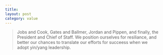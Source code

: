 ```yaml
---
title:
layout: post
category: value
---
```


> Jobs and Cook, Gates and Ballmer, Jordan and Pippen, and finally, the President and Chief of Staff. We position ourselves for resiliance, and better our chances to translate our efforts for succeess when we adopt yin/yang leadership.
